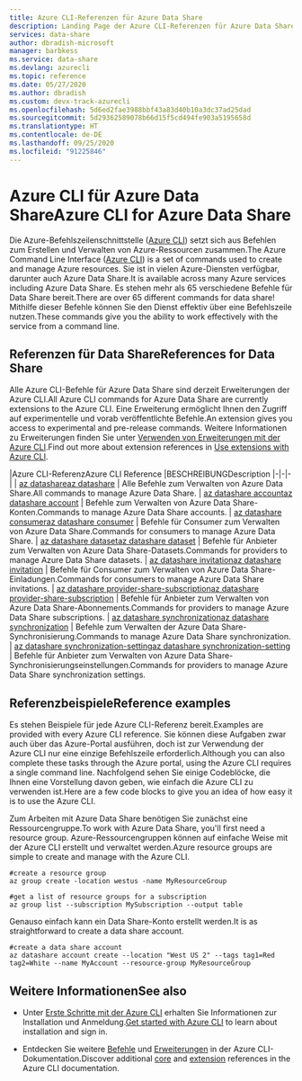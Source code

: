 ```yaml
---
title: Azure CLI-Referenzen für Azure Data Share
description: Landing Page der Azure CLI-Referenzen für Azure Data Share
services: data-share
author: dbradish-microsoft
manager: barbkess
ms.service: data-share
ms.devlang: azurecli
ms.topic: reference
ms.date: 05/27/2020
ms.author: dbradish
ms.custom: devx-track-azurecli
ms.openlocfilehash: 5d6ed2fae3988bbf43a83d40b10a3dc37ad25dad
ms.sourcegitcommit: 5d29362589078b66d15f5cd494fe903a5195658d
ms.translationtype: HT
ms.contentlocale: de-DE
ms.lasthandoff: 09/25/2020
ms.locfileid: "91225846"
---
```

# <a name="azure-cli-for-azure-data-share"></a><span data-ttu-id="effeb-103">Azure CLI für Azure Data Share</span><span class="sxs-lookup"><span data-stu-id="effeb-103">Azure CLI for Azure Data Share</span></span>

<span data-ttu-id="effeb-104">Die Azure-Befehlszeilenschnittstelle ([Azure CLI](./what-is-azure-cli.md)) setzt sich aus Befehlen zum Erstellen und Verwalten von Azure-Ressourcen zusammen.</span><span class="sxs-lookup"><span data-stu-id="effeb-104">The Azure Command Line Interface ([Azure CLI](./what-is-azure-cli.md)) is a set of commands used to create and manage Azure resources.</span></span>  <span data-ttu-id="effeb-105">Sie ist in vielen Azure-Diensten verfügbar, darunter auch Azure Data Share.</span><span class="sxs-lookup"><span data-stu-id="effeb-105">It is available across many Azure services including Azure Data Share.</span></span>  <span data-ttu-id="effeb-106">Es stehen mehr als 65 verschiedene Befehle für Data Share bereit.</span><span class="sxs-lookup"><span data-stu-id="effeb-106">There are over 65 different commands for data share!</span></span>  <span data-ttu-id="effeb-107">Mithilfe dieser Befehle können Sie den Dienst effektiv über eine Befehlszeile nutzen.</span><span class="sxs-lookup"><span data-stu-id="effeb-107">These commands give you the ability to work effectively with the service from a command line.</span></span>

## <a name="references-for-data-share"></a><span data-ttu-id="effeb-108">Referenzen für Data Share</span><span class="sxs-lookup"><span data-stu-id="effeb-108">References for Data Share</span></span>

<span data-ttu-id="effeb-109">Alle Azure CLI-Befehle für Azure Data Share sind derzeit Erweiterungen der Azure CLI.</span><span class="sxs-lookup"><span data-stu-id="effeb-109">All Azure CLI commands for Azure Data Share are currently extensions to the Azure CLI.</span></span>  <span data-ttu-id="effeb-110">Eine Erweiterung ermöglicht Ihnen den Zugriff auf experimentelle und vorab veröffentlichte Befehle.</span><span class="sxs-lookup"><span data-stu-id="effeb-110">An extension gives you access to experimental and pre-release commands.</span></span>  <span data-ttu-id="effeb-111">Weitere Informationen zu Erweiterungen finden Sie unter [Verwenden von Erweiterungen mit der Azure CLI](./azure-cli-extensions-overview.md).</span><span class="sxs-lookup"><span data-stu-id="effeb-111">Find out more about extension references in [Use extensions with Azure CLI](./azure-cli-extensions-overview.md).</span></span>

|<span data-ttu-id="effeb-112">Azure CLI-Referenz</span><span class="sxs-lookup"><span data-stu-id="effeb-112">Azure CLI Reference</span></span> |<span data-ttu-id="effeb-113">BESCHREIBUNG</span><span class="sxs-lookup"><span data-stu-id="effeb-113">Description</span></span>
|-|-|-|
| [<span data-ttu-id="effeb-114">az datashare</span><span class="sxs-lookup"><span data-stu-id="effeb-114">az datashare</span></span>](/cli/azure/ext/datashare/datashare) | <span data-ttu-id="effeb-115">Alle Befehle zum Verwalten von Azure Data Share.</span><span class="sxs-lookup"><span data-stu-id="effeb-115">All commands to manage Azure Data Share.</span></span>
| [<span data-ttu-id="effeb-116">az datashare account</span><span class="sxs-lookup"><span data-stu-id="effeb-116">az datashare account</span></span>](/cli/azure/ext/datashare/datashare/account) | <span data-ttu-id="effeb-117">Befehle zum Verwalten von Azure Data Share-Konten.</span><span class="sxs-lookup"><span data-stu-id="effeb-117">Commands to manage Azure Data Share accounts.</span></span>
| [<span data-ttu-id="effeb-118">az datashare consumer</span><span class="sxs-lookup"><span data-stu-id="effeb-118">az datashare consumer</span></span>](/cli/azure/ext/datashare/datashare/consumer) | <span data-ttu-id="effeb-119">Befehle für Consumer zum Verwalten von Azure Data Share.</span><span class="sxs-lookup"><span data-stu-id="effeb-119">Commands for consumers to manage Azure Data Share.</span></span>
| [<span data-ttu-id="effeb-120">az datashare dataset</span><span class="sxs-lookup"><span data-stu-id="effeb-120">az datashare dataset</span></span>](/cli/azure/ext/datashare/datashare/dataset) | <span data-ttu-id="effeb-121">Befehle für Anbieter zum Verwalten von Azure Data Share-Datasets.</span><span class="sxs-lookup"><span data-stu-id="effeb-121">Commands for providers to manage Azure Data Share datasets.</span></span>
| [<span data-ttu-id="effeb-122">az datashare invitation</span><span class="sxs-lookup"><span data-stu-id="effeb-122">az datashare invitation</span></span>](/cli/azure/ext/datashare/datashare/invitation) | <span data-ttu-id="effeb-123">Befehle für Consumer zum Verwalten von Azure Data Share-Einladungen.</span><span class="sxs-lookup"><span data-stu-id="effeb-123">Commands for consumers to manage Azure Data Share invitations.</span></span>
| [<span data-ttu-id="effeb-124">az datashare provider-share-subscription</span><span class="sxs-lookup"><span data-stu-id="effeb-124">az datashare provider-share-subscription</span></span>](/cli/azure/ext/datashare/datashare/provider-share-subscription) | <span data-ttu-id="effeb-125">Befehle für Anbieter zum Verwalten von Azure Data Share-Abonnements.</span><span class="sxs-lookup"><span data-stu-id="effeb-125">Commands for providers to manage Azure Data Share subscriptions.</span></span>
| [<span data-ttu-id="effeb-126">az datashare synchronization</span><span class="sxs-lookup"><span data-stu-id="effeb-126">az datashare synchronization</span></span>](/cli/azure/ext/datashare/datashare/synchronization)  | <span data-ttu-id="effeb-127">Befehle zum Verwalten der Azure Data Share-Synchronisierung.</span><span class="sxs-lookup"><span data-stu-id="effeb-127">Commands to manage Azure Data Share synchronization.</span></span>
| [<span data-ttu-id="effeb-128">az datashare synchronization-setting</span><span class="sxs-lookup"><span data-stu-id="effeb-128">az datashare synchronization-setting</span></span>](/cli/azure/ext/datashare/datashare/synchronization-setting)  | <span data-ttu-id="effeb-129">Befehle für Anbieter zum Verwalten von Azure Data Share-Synchronisierungseinstellungen.</span><span class="sxs-lookup"><span data-stu-id="effeb-129">Commands for providers to manage Azure Data Share synchronization settings.</span></span>

## <a name="reference-examples"></a><span data-ttu-id="effeb-130">Referenzbeispiele</span><span class="sxs-lookup"><span data-stu-id="effeb-130">Reference examples</span></span>

<span data-ttu-id="effeb-131">Es stehen Beispiele für jede Azure CLI-Referenz bereit.</span><span class="sxs-lookup"><span data-stu-id="effeb-131">Examples are provided with every Azure CLI reference.</span></span> <span data-ttu-id="effeb-132">Sie können diese Aufgaben zwar auch über das Azure-Portal ausführen, doch ist zur Verwendung der Azure CLI nur eine einzige Befehlszeile erforderlich.</span><span class="sxs-lookup"><span data-stu-id="effeb-132">Although you can also complete these tasks through the Azure portal, using the Azure CLI requires a single command line.</span></span>  <span data-ttu-id="effeb-133">Nachfolgend sehen Sie einige Codeblöcke, die Ihnen eine Vorstellung davon geben, wie einfach die Azure CLI zu verwenden ist.</span><span class="sxs-lookup"><span data-stu-id="effeb-133">Here are a few code blocks to give you an idea of how easy it is to use the Azure CLI.</span></span>

<span data-ttu-id="effeb-134">Zum Arbeiten mit Azure Data Share benötigen Sie zunächst eine Ressourcengruppe.</span><span class="sxs-lookup"><span data-stu-id="effeb-134">To work with Azure Data Share, you'll first need a resource group.</span></span>  <span data-ttu-id="effeb-135">Azure-Ressourcengruppen können auf einfache Weise mit der Azure CLI erstellt und verwaltet werden.</span><span class="sxs-lookup"><span data-stu-id="effeb-135">Azure resource groups are simple to create and manage with the Azure CLI.</span></span>  

```azurecli
#create a resource group
az group create -location westus -name MyResourceGroup
```

```azurecli
#get a list of resource groups for a subscription
az group list --subscription MySubscription --output table
```

<span data-ttu-id="effeb-136">Genauso einfach kann ein Data Share-Konto erstellt werden.</span><span class="sxs-lookup"><span data-stu-id="effeb-136">It is as straightforward to create a data share account.</span></span>

```azurecli
#create a data share account
az datashare account create --location "West US 2" --tags tag1=Red tag2=White --name MyAccount --resource-group MyResourceGroup
```

## <a name="see-also"></a><span data-ttu-id="effeb-137">Weitere Informationen</span><span class="sxs-lookup"><span data-stu-id="effeb-137">See also</span></span>

* <span data-ttu-id="effeb-138">Unter [Erste Schritte mit der Azure CLI](./get-started-with-azure-cli.md) erhalten Sie Informationen zur Installation und Anmeldung.</span><span class="sxs-lookup"><span data-stu-id="effeb-138">[Get started with Azure CLI](./get-started-with-azure-cli.md) to learn about installation and sign in.</span></span>

* <span data-ttu-id="effeb-139">Entdecken Sie weitere [Befehle](/cli/azure/reference-index) und [Erweiterungen](./azure-cli-extensions-list.md) in der Azure CLI-Dokumentation.</span><span class="sxs-lookup"><span data-stu-id="effeb-139">Discover additional [core](/cli/azure/reference-index) and [extension](./azure-cli-extensions-list.md) references in the Azure CLI documentation.</span></span>